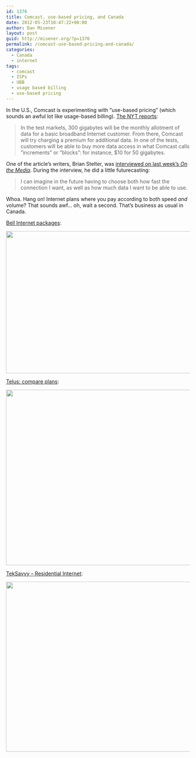 ```yaml
---
id: 1376
title: Comcast, use-based pricing, and Canada
date: 2012-05-23T10:47:22+00:00
author: Dan Misener
layout: post
guid: http://misener.org/?p=1376
permalink: /comcast-use-based-pricing-and-canada/
categories:
  - Canada
  - internet
tags:
  - comcast
  - ISPs
  - UBB
  - usage based billing
  - use-based pricing
---
```

In the U.S., Comcast is experimenting with &#8220;use-based pricing&#8221; (which sounds an awful lot like usage-based billing). [The NYT reports](http://mediadecoder.blogs.nytimes.com/2012/05/17/comcast-to-test-broadband-pricing-tied-to-use/):

> In the test markets, 300 gigabytes will be the monthly allotment of data for a basic broadband Internet customer. From there, Comcast will try charging a premium for additional data. In one of the tests, customers will be able to buy more data access in what Comcast calls “increments” or “blocks”: for instance, $10 for 50 gigabytes.

One of the article&#8217;s writers, Brian Stelter, was [interviewed on last week&#8217;s _On the Media_](http://www.onthemedia.org/2012/may/18/comcasts-big-change/transcript/). During the interview, he did a little futurecasting:

> I can imagine in the future having to choose both how fast the connection I want, as well as how much data I want to be able to use.

Whoa. Hang on! Internet plans where you pay according to both speed _and_ volume? That sounds awf&#8230; oh, wait a second. That&#8217;s business as usual in Canada.

[Bell Internet packages](http://www.bell.ca/Bell_Internet/Internet_access):

<div>
  <img class="alignnone size-full wp-image-1380" title="Bell Internet –Residential & Mobile Internet Service Provider (ISP) in Canada" src="http://misener.org/wp-content/uploads/2012/05/Bell-Internet-–Residential-Mobile-Internet-Service-Provider-ISP-in-Canada.png" alt="" width="528" height="388" />
</div>

[Telus: compare plans](http://www.telus.com/content/internet/high-speed/compare-high-speed-plans.jsp):

<img class="alignnone size-full wp-image-1381" title="Compare TELUS Internet plans | High Speed | Internet | TELUS" src="http://misener.org/wp-content/uploads/2012/05/Compare-TELUS-Internet-plans-High-Speed-Internet-TELUS.png" alt="" width="528" height="479" />

[TekSavvy &#8211; Residential Internet](http://teksavvy.com/en/res-internet.asp):

<img class="alignnone size-full wp-image-1382" title="TekSavvy - Residential Internet" src="http://misener.org/wp-content/uploads/2012/05/TekSavvy-Residential-Internet.png" alt="" width="528" height="464" />